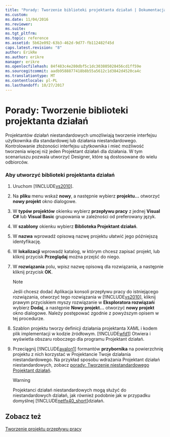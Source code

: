```yaml
---
title: "Porady: Tworzenie biblioteki projektanta działań | Dokumentacja firmy Microsoft"
ms.custom: 
ms.date: 11/04/2016
ms.reviewer: 
ms.suite: 
ms.tgt_pltfrm: 
ms.topic: reference
ms.assetid: 5b62e092-63b3-462d-9d77-fb112482f45d
caps.latest.revision: "8"
author: ErikRe
ms.author: erikre
manager: erikre
ms.openlocfilehash: 84f483c4e280dbf5c1dc303805028456cd1ff59e
ms.sourcegitcommit: aadb9588877418b8b55a5612c1d3842d4520ca4c
ms.translationtype: MT
ms.contentlocale: pl-PL
ms.lasthandoff: 10/27/2017
---
```

# <a name="how-to-create-an-activity-designer-library"></a>Porady: Tworzenie biblioteki projektanta działań
Projektantów działań niestandardowych umożliwiają tworzenie interfejsu użytkownika dla standardowej lub działania niestandardowego. Kontrolowanie złożoności interfejsu użytkownika i mieć możliwość tworzenia więcej niż jeden Projektant działań dla działania. W tym scenariuszu pozwala utworzyć Designer, które są dostosowane do wielu odbiorców.  
  
### <a name="to-create-an-activity-designer-library"></a>Aby utworzyć biblioteki projektanta działań  
  
1.  Uruchom [!INCLUDE[vs2010](../misc/includes/vs2010_md.md)].  
  
2.  Na **pliku** menu wskaż **nowy**, a następnie wybierz **projektu...**  otworzyć **nowy projekt** okno dialogowe.  
  
3.  W **typów projektów** okienku wybierz **przepływu pracy** z jednej **Visual C#** lub **Visual Basic** grupowania w zależności od preferowany język.  
  
4.  W **szablony** okienku wybierz **Biblioteka Projektant działań**.  
  
5.  W **nazwa** wprowadź opisową nazwę projektu ułatwić jego późniejszą identyfikację.  
  
6.  W **lokalizacji** wprowadź katalog, w którym chcesz zapisać projekt, lub kliknij przycisk **Przeglądaj** można przejść do niego.  
  
7.  W **rozwiązania** polu, wpisz nazwę opisową dla rozwiązania, a następnie kliknij przycisk **OK**.  
  
    > [!NOTE]
    >  Jeśli chcesz dodać Aplikacja konsoli przepływu pracy do istniejącego rozwiązania, otworzyć tego rozwiązania w [!INCLUDE[vs2010](../misc/includes/vs2010_md.md)], kliknij prawym przyciskiem myszy rozwiązanie w **Eksploratora rozwiązań**i wybierz **Dodaj**, a następnie **Nowy projekt...**  otworzyć **nowy projekt** okno dialogowe. Należy postępować zgodnie z powyższym opisem w tej procedurze.  
  
8.  Szablon projektu tworzy definicji działania projektanta XAML i kodem plik implementacji w kodzie źródłowym. [!INCLUDE[wfd1](../workflow-designer/includes/wfd1_md.md)] Otwiera i wyświetla obszaru roboczego dla programu Projektant działań.  
  
9. Przeciągnij [!INCLUDE[avalon1](../workflow-designer/includes/avalon1_md.md)] formantów **przybornika** na powierzchnię projektu z nich korzystać w Projektancie Twoje działania niestandardowego.  Na przykład sposobu wdrażania Projektant działań niestandardowych, zobacz [porady: Tworzenie niestandardowego Projektant działań](/dotnet/framework/windows-workflow-foundation/how-to-create-a-custom-activity-designer).  
  
    > [!WARNING]
    >  Projektanci działań niestandardowych mogą służyć do niestandardowych działań, jak również podobnie jak w przypadku domyślnej [!INCLUDE[netfx40_short](../workflow-designer/includes/netfx40_short_md.md)]działań.  
  
## <a name="see-also"></a>Zobacz też  
 [Tworzenie projektu przepływu pracy](../workflow-designer/creating-a-workflow-project.md)